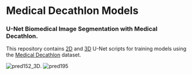 # Medical Decathlon Models
### U-Net Biomedical Image Segmentation with Medical Decathlon.

This repository contains [2D](https://github.com/IntelAI/unet/tree/master/2D) and [3D](https://github.com/IntelAI/unet/tree/master/3D) U-Net scripts for training models using the [Medical Decathlon](http://medicaldecathlon.com/) dataset.

![pred152_3D](https://github.com/NervanaSystems/topologies/blob/master/3D_UNet/keras_training_only_version/images/BRATS_152_img3D.gif
"BRATS image #152:  Purple voxels indicate a perfect prediction by the model. Red are false positives. Blue are false negatives").  ![pred195](https://github.com/IntelAI/unet/blob/master/3D/images/BRATS_195_img.gif "BRATS image #195:  Purple voxels indicate a perfect prediction by the model. Red are false positives. Blue are false negatives")


